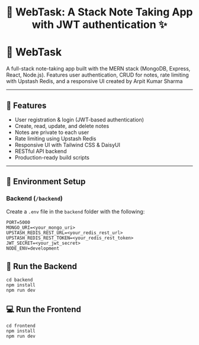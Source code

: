 <h1 align="center">📝 WebTask: A Stack Note Taking App with JWT authentication ✨</h1>


# 📝 WebTask

A full-stack note-taking app built with the MERN stack (MongoDB, Express, React, Node.js). Features user authentication, CRUD for notes, rate limiting with Upstash Redis, and a responsive UI created by Arpit Kumar Sharma

---

## 🚀 Features

- User registration & login (JWT-based authentication)
- Create, read, update, and delete notes
- Notes are private to each user
- Rate limiting using Upstash Redis
- Responsive UI with Tailwind CSS & DaisyUI
- RESTful API backend
- Production-ready build scripts

---

## 🧪 Environment Setup

### Backend (`/backend`)

Create a `.env` file in the `backend` folder with the following:

```
PORT=5000 
MONGO_URI=<your_mongo_uri> 
UPSTASH_REDIS_REST_URL=<your_redis_rest_url> 
UPSTASH_REDIS_REST_TOKEN=<your_redis_rest_token> 
JWT_SECRET=<your_jwt_secret>
NODE_ENV=development 
```

## 🔧 Run the Backend

```
cd backend
npm install
npm run dev
```

## 💻 Run the Frontend

```
cd frontend
npm install
npm run dev
```
